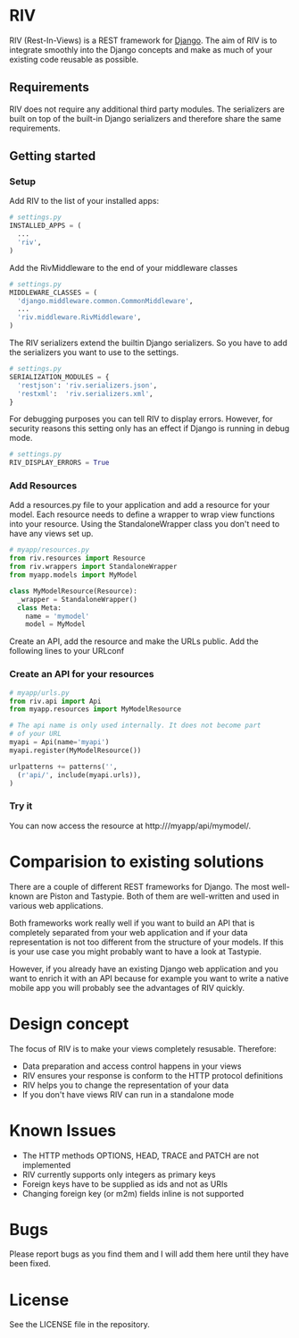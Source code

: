 # RIV #

RIV (Rest-In-Views) is a REST framework for 
[Django](http://www.djangoproject.com). The aim of RIV is to integrate
smoothly into the Django concepts and make as much of your existing
code reusable as possible.

## Requirements ##

RIV does not require any additional third party modules. The serializers
are built on top of the built-in Django serializers and therefore 
share the same requirements.

## Getting started ##

### Setup ###

Add RIV to the list of your installed apps:

```python
# settings.py
INSTALLED_APPS = (
  ...
  'riv',
)
```

Add the RivMiddleware to the end of your middleware classes 

```python
# settings.py
MIDDLEWARE_CLASSES = (
  'django.middleware.common.CommonMiddleware',
  ...
  'riv.middleware.RivMiddleware',
)
```

The RIV serializers extend the builtin Django serializers. So you have
to add the serializers you want to use to the settings.

```python
# settings.py
SERIALIZATION_MODULES = {
  'restjson': 'riv.serializers.json',
  'restxml':  'riv.serializers.xml',
}
```

For debugging purposes you can tell RIV to display errors. However, 
for security reasons this setting only has an effect if Django is 
running in debug mode.

```python
# settings.py
RIV_DISPLAY_ERRORS = True
```

### Add Resources ###

Add a resources.py file to your application and add a resource for your
model. Each resource needs to define a wrapper to wrap view functions
into your resource. Using the StandaloneWrapper class you don't need to
have any views set up.

```python
# myapp/resources.py
from riv.resources import Resource
from riv.wrappers import StandaloneWrapper
from myapp.models import MyModel

class MyModelResource(Resource):
  _wrapper = StandaloneWrapper()
  class Meta:
    name = 'mymodel'
    model = MyModel
```

Create an API, add the resource and make the URLs public. Add the
following lines to your URLconf

### Create an API for your resources ###

```python
# myapp/urls.py
from riv.api import Api
from myapp.resources import MyModelResource

# The api name is only used internally. It does not become part
# of your URL
myapi = Api(name='myapi')
myapi.register(MyModelResource())

urlpatterns += patterns('',
  (r'api/', include(myapi.urls)),
)
```

### Try it ###

You can now access the resource at http://<yourhost>/myapp/api/mymodel/.

# Comparision to existing solutions #

There are a couple of different REST frameworks for Django. The most
well-known are Piston and Tastypie. Both of them are well-written and
used in various web applications.

Both frameworks work really well if you want to build an API that is
completely separated from your web application and if your data
representation is not too different from the structure of your models.
If this is your use case you might probably want to have a look at 
Tastypie. 

However, if you already have an existing Django web application and you
want to enrich it with an API because for example you want to write a
native mobile app you will probably see the advantages of RIV quickly.

# Design concept #

The focus of RIV is to make your views completely resusable. Therefore:

* Data preparation and access control happens in your views
* RIV ensures your response is conform to the HTTP protocol definitions
* RIV helps you to change the representation of your data
* If you don't have views RIV can run in a standalone mode

# Known Issues #

* The HTTP methods OPTIONS, HEAD, TRACE and PATCH are not implemented
* RIV currently supports only integers as primary keys
* Foreign keys have to be supplied as ids and not as URIs
* Changing foreign key (or m2m) fields inline is not supported

# Bugs #

Please report bugs as you find them and I will add them here until they
have been fixed.

# License #

See the LICENSE file in the repository.

